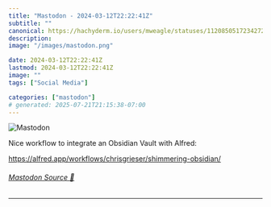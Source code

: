 ```yaml
---
title: "Mastodon - 2024-03-12T22:22:41Z"
subtitle: ""
canonical: https://hachyderm.io/users/mweagle/statuses/112085051723427287
description:
image: "/images/mastodon.png"

date: 2024-03-12T22:22:41Z
lastmod: 2024-03-12T22:22:41Z
image: ""
tags: ["Social Media"]

categories: ["mastodon"]
# generated: 2025-07-21T21:15:38-07:00
---
```

![Mastodon](/images/mastodon.png)

<p>Nice workflow to integrate an Obsidian Vault with Alfred: </p><p><a href="https://alfred.app/workflows/chrisgrieser/shimmering-obsidian/" target="_blank" rel="nofollow noopener noreferrer" translate="no"><span class="invisible">https://</span><span class="ellipsis">alfred.app/workflows/chrisgrie</span><span class="invisible">ser/shimmering-obsidian/</span></a></p>


###### [Mastodon Source 🐘](https://hachyderm.io/@mweagle/112085051723427287)

___
